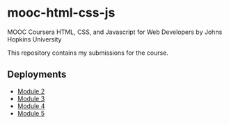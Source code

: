 # mooc-html-css-js

MOOC Coursera HTML, CSS, and Javascript for Web Developers by Johns Hopkins University

This repository contains my submissions for the course.

## Deployments

- [Module 2](https://jayeshmann.github.io/mooc-html-css-js/mod2_solution)
- [Module 3](https://jayeshmann.github.io/mooc-html-css-js/mod3_solution)
- [Module 4](https://jayeshmann.github.io/mooc-html-css-js/mod4_solution)
- [Module 5](https://jayeshmann.github.io/mooc-html-css-js/mod5_solution)
